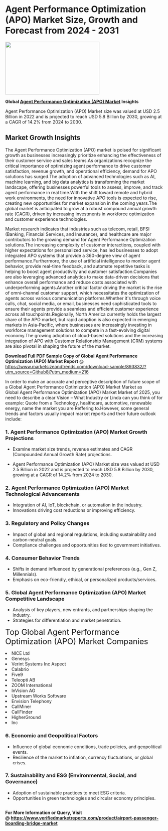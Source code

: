 <H1>Agent Performance Optimization (APO) Market Size, Growth and Forecast from 2024 - 2031</H1><img class="aligncenter size-medium wp-image-584254" src="https://thirdeyenews.in/wp-content/uploads/2024/09/Global-Market-Research-300x168.jpeg" alt="" width="300" height="168" /><p><strong>Global&nbsp;<a href="https://www.marketsizeandtrends.com/download-sample/893832/?utm_source=Github8j?utm_medium=216">Agent Performance Optimization (APO) Market</a> Insights</strong></p><p>Agent Performance Optimization (APO) Market size was valued at USD 2.5 Billion in 2022 and is projected to reach USD 5.8 Billion by 2030, growing at a CAGR of 14.2% from 2024 to 2030.</p><p><h2>Market Growth Insights</h2> <p>The Agent Performance Optimization (APO) market is poised for significant growth as businesses increasingly prioritize enhancing the effectiveness of their customer service and sales teams.As organizations recognize the critical importance of optimizing agent performance to drive customer satisfaction, revenue growth, and operational efficiency, demand for APO solutions has surged.The adoption of advanced technologies such as AI, machine learning, and big data analytics is transforming the market landscape, offering businesses powerful tools to assess, improve, and track agent performance in real time.With the shift toward remote and hybrid work environments, the need for innovative APO tools is expected to rise, creating new opportunities for market expansion in the coming years.The global market is anticipated to grow at a robust compound annual growth rate (CAGR), driven by increasing investments in workforce optimization and customer experience technologies.</p> <p>Market research indicates that industries such as telecom, retail, BFSI (Banking, Financial Services, and Insurance), and healthcare are major contributors to the growing demand for Agent Performance Optimization solutions.The increasing complexity of customer interactions, coupled with higher expectations for personalized service, has led businesses to adopt integrated APO systems that provide a 360-degree view of agent performance.Furthermore, the use of artificial intelligence to monitor agent behavior, provide real-time feedback, and automate repetitive tasks is helping to boost agent productivity and customer satisfaction.Companies are also leveraging advanced analytics to make data-driven decisions that enhance overall performance and reduce costs associated with underperforming agents.Another critical factor driving the market is the rise of omni-channel customer support, which necessitates the optimization of agents across various communication platforms.Whether it's through voice calls, chat, social media, or email, businesses need sophisticated tools to ensure their agents provide a seamless and efficient customer experience across all touchpoints.Regionally, North America currently holds the largest share of the APO market, but rapid adoption is also expected in emerging markets in Asia-Pacific, where businesses are increasingly investing in workforce management solutions to compete in a fast-evolving digital economy.The growing adoption of cloud-based solutions and the increasing integration of APO with Customer Relationship Management (CRM) systems are also pivotal in shaping the future of the market.<p><span class=""><strong>Download Full PDF Sample Copy of Global Agent Performance Optimization (APO) Market Report</strong> @ <a href="https://www.marketsizeandtrends.com/download-sample/893832/?utm_source=Github8j?utm_medium=216" target="_blank">https://www.marketsizeandtrends.com/download-sample/893832/?utm_source=Github8j?utm_medium=216</a></span></p><p>In order to make an accurate and perceptive description of future scope of a Global&nbsp;Agent Performance Optimization (APO) Market Market as Global&nbsp;Agent Performance Optimization (APO) Market Market of 2025, you need to describe a clear Vision &ndash; What Industry or Linda can you think of for example: Quote from a Technology, healthcare, automotive, renewable energy, name the market you are Reffering to.However, some general trends and factors usually impact market reports and their future outlook include:</p><h3>1.&nbsp;<strong>Agent Performance Optimization (APO) Market Growth Projections</strong></h3><ul><li>Examine market size trends, revenue estimates and CAGR (Compounded Annual Growth Rate) projections.</li><li><p>Agent Performance Optimization (APO) Market size was valued at USD 2.5 Billion in 2022 and is projected to reach USD 5.8 Billion by 2030, growing at a CAGR of 14.2% from 2024 to 2030.</p></li></ul><h3>2.&nbsp;<strong>Agent Performance Optimization (APO) Market Technological Advancements</strong></h3><ul><li>Integration of AI, IoT, blockchain, or automation in the industry.</li><li>Innovations driving cost reductions or improving efficiency.</li></ul><h3>3.&nbsp;<strong>Regulatory and Policy Changes</strong></h3><ul><li>Impact of global and regional regulations, including sustainability and carbon-neutral goals.</li><li>Compliance challenges and opportunities tied to government initiatives.</li></ul><h3>4.&nbsp;<strong>Consumer Behavior Trends</strong></h3><ul><li>Shifts in demand influenced by generational preferences (e.g., Gen Z, Millennials).</li><li>Emphasis on eco-friendly, ethical, or personalized products/services.</li></ul><h3>5.&nbsp;<strong>Global Agent Performance Optimization (APO) Market Competitive Landscape</strong></h3><ul><li>Analysis of key players, new entrants, and partnerships shaping the industry.</li><li>Strategies for differentiation and market penetration.</li></ul><p data-pm-slice="1 1 []"><span style="color: inherit; font-family: inherit; font-size: 25px;">Top Global Agent Performance Optimization (APO) Market Companies</span></p><div class="" data-test-id=""><p><li>NICE Ltd</li><li> Genesys</li><li> Verint Systems Inc Aspect</li><li> Calabrio</li><li> Five9</li><li> Teleopti AB</li><li> ZOOM International</li><li> InVision AG</li><li> Upstream Works Software</li><li> Envision Telephony</li><li> CallMiner</li><li> CallFinder</li><li> HigherGround</li><li> Inc</li></p></div><h3>6.&nbsp;<strong>Economic and Geopolitical Factors</strong></h3><ul><li>Influence of global economic conditions, trade policies, and geopolitical events.</li><li>Resilience of the market to inflation, currency fluctuations, or global crises.</li></ul><h3>7.&nbsp;<strong>Sustainability and ESG (Environmental, Social, and Governance)</strong></h3><ul><li>Adoption of sustainable practices to meet ESG criteria.</li><li>Opportunities in green technologies and circular economy principles.</li></ul><h2><strong style="font-size: 14px;">For More Information or Query, Visit @&nbsp;</strong><a style="background-color: #ffffff; font-size: 14px;" href="https://www.marketsizeandtrends.com/report/agent-performance-optimization-apo-market-/" target="_blank">https://www.verifiedmarketreports.com/product/airport-passenger-boarding-bridge-market</a></h2>